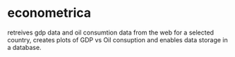 # econometrica
 retreives gdp data and oil consumtion data from the web for a selected country, creates plots of GDP vs Oil consuption and enables data storage in a database.
